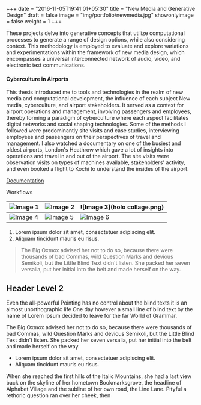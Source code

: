 +++
date = "2016-11-05T19:41:01+05:30"
title = "New Media and Generative Design"
draft = false
image = "img/portfolio/newmedia.jpg"
showonlyimage = false
weight = 1
+++

These projects delve into generative concepts that utilize computational processes to generate a range of design options, while also considering context. This methodology is employed to evaluate and explore variations and experimentations within the framework of new media design, which encompasses a universal interconnected network of audio, video, and electronic text communications. 

#### Cyberculture in Airports
<!--more-->


This thesis introduced me to tools and technologies in the realm of new media and computational development, the influence of each subject New media, cyberculture, and airport stakeholders. 
It served as a context for airport operations and management, involving passengers and employees, thereby forming a paradigm of cyberculture where each aspect facilitates digital networks and social shaping technologies. Some of the methods I followed were predominantly site visits and case studies, interviewing employees and passengers on their perspectives of travel and management. I also watched a documentary on one of the busiest and oldest airports, London's Heathrow which gave a lot of insights into operations and travel in and out of the airport. The site visits were observation visits on types of machines available, stakeholders' activity, and even booked a flight to Kochi to understand the insides of the airport. 

[Documentation](https://www.dropbox.com/s/0rgu3up0hwz3vb8/New%20media%20design%20airport%20documentation.pdf?dl=0)

Workflows 

| ![Image 1](covidcover.jpg) | ![Image 2](gravity-paper.jpg) | ![Image 3](holo collage.png) |
| --- | --- | --- |
| ![Image 4](levicvr.png) | ![Image 5](chick.png) | ![Image 6](ipad-air-2.jpg) |


1. Lorem ipsum dolor sit amet, consectetuer adipiscing elit.
2. Aliquam tincidunt mauris eu risus.

> The Big Oxmox advised her not to do so, because there were thousands of bad Commas, wild Question Marks and devious Semikoli, but the Little Blind Text didn't listen. She packed her seven versalia, put her initial into the belt and made herself on the way.

## Header Level 2

Even the all-powerful Pointing has no control about the blind texts it is an almost unorthographic life One day however a small line of blind text by the name of Lorem Ipsum decided to leave for the far World of Grammar.

The Big Oxmox advised her not to do so, because there were thousands of bad Commas, wild Question Marks and devious Semikoli, but the Little Blind Text didn't listen. She packed her seven versalia, put her initial into the belt and made herself on the way.

* Lorem ipsum dolor sit amet, consectetuer adipiscing elit.
* Aliquam tincidunt mauris eu risus.

When she reached the first hills of the Italic Mountains, she had a last view back on the skyline of her hometown Bookmarksgrove, the headline of Alphabet Village and the subline of her own road, the Line Lane. Pityful a rethoric question ran over her cheek, then  
